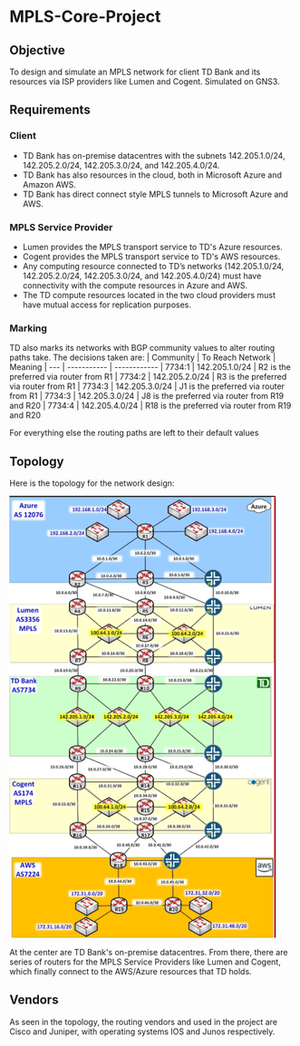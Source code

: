# MPLS-Core-Project

## Objective
To design and simulate an MPLS network for client TD Bank and its resources via ISP providers like Lumen and Cogent. Simulated on GNS3.

## Requirements
### Client
- TD Bank has on-premise datacentres with the subnets 142.205.1.0/24, 142.205.2.0/24, 142.205.3.0/24, and 142.205.4.0/24.  
- TD Bank has also resources in the cloud, both in Microsoft Azure and Amazon AWS. 
- TD Bank has direct connect style MPLS tunnels to Microsoft Azure and AWS.

### MPLS Service Provider
- Lumen provides the MPLS transport service to TD's Azure resources. 
- Cogent provides the MPLS transport service to TD's AWS resources. 
- Any computing resource connected to TD’s networks (142.205.1.0/24, 142.205.2.0/24, 142.205.3.0/24, and 142.205.4.0/24) must have connectivity with the compute resources in Azure and AWS.  
- The TD compute resources located in the two cloud providers must have mutual access for replication purposes.

### Marking
TD also marks its networks with BGP community values to alter routing paths take. The decisions taken are:
| Community | To Reach Network | Meaning
| --- | ----------- | ------------
| 7734:1 | 142.205.1.0/24 | R2 is the preferred via router from R1
| 7734:2 | 142.205.2.0/24 | R3 is the preferred via router from R1
| 7734:3 | 142.205.3.0/24 | J1 is the preferred via router from R1
| 7734:3 | 142.205.3.0/24 | J8 is the preferred via router from R19 and R20
| 7734:4 | 142.205.4.0/24 | R18 is the preferred via router from R19 and R20

For everything else the routing paths are left to their default values

## Topology
Here is the topology for the network design:

![](MPLS-Topology.png)

At the center are TD Bank's on-premise datacentres. From there, there are series of routers for the MPLS Service Providers like Lumen and Cogent, which finally connect to the AWS/Azure resources that TD holds.

## Vendors
As seen in the topology, the routing vendors and used in the project are Cisco and Juniper, with operating systems IOS and Junos respectively.
